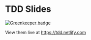 # TDD Slides

[![Greenkeeper badge](https://badges.greenkeeper.io/gerbilsinspace/TDD.svg)](https://greenkeeper.io/)

View them live at https://tdd.netlify.com